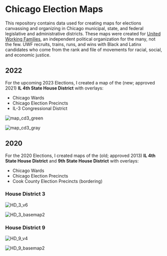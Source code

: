 # Chicago Election Maps

This repository contains data used for creating maps for elections canvassing and organizing in Chicago municipal, state, and federal legislative and administrative districts. These maps were created for [United Working Families](https://www.unitedworkingfamilies.org/), an independent political organization for the many, not the few. UWF recruits, trains, runs, and wins with Black and Latinx candidates who come from the rank and file of movements for racial, social, and economic justice. 

## 2022

For the upcoming 2023 Elections, I created a map of the (new; approved 2021) **IL 4th State House District** with overlays:
* Chicago Wards
* Chicago Election Precincts 
* IL-3 Congressional District

![map_cd3_green](https://user-images.githubusercontent.com/49726781/154613350-2b244894-e9ca-40ac-b2a0-5e085ceebe8b.png)

![map_cd3_gray](https://user-images.githubusercontent.com/49726781/154613427-c8c282f0-0349-4dea-a1e3-9c3271ad740e.png)

## 2020 

For the 2020 Elections, I created maps of the (old; approved 2013) **IL 4th State House District** and **9th State House District** with overlays: 
* Chicago Wards
* Chicago Election Precincts
* Cook County Election Precincts (bordering)

### House District 3

![HD_3_v6](https://user-images.githubusercontent.com/49726781/154613625-0393bce8-e229-4233-99a1-a7d0330cd570.jpeg)

![HD_3_basemap2](https://user-images.githubusercontent.com/49726781/154613637-6643f7fb-f181-4028-a49c-93a74398e89c.jpeg)

### House District 9

![HD_9_v4](https://user-images.githubusercontent.com/49726781/154613679-16f8d928-5b6c-4512-be6d-3b0ec301c473.jpeg)

![HD_9_basemap2](https://user-images.githubusercontent.com/49726781/154613689-425b3b04-bce3-46b8-8d02-042f8cf61087.jpeg)


